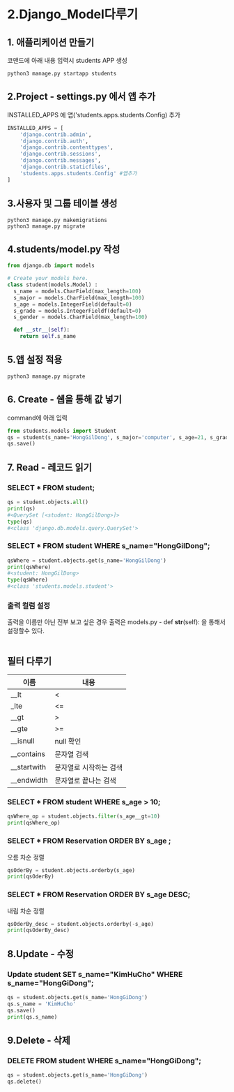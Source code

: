 # 2.Django_Model다루기

## 1. 애플리케이션 만들기
코맨드에 아래 내용 입력시 students APP 생성
```
python3 manage.py startapp students 
```


## 2.Project - settings.py 에서 앱 추가
INSTALLED_APPS 에 앱('students.apps.students.Config) 추가 
```python
INSTALLED_APPS = [
    'django.contrib.admin',
    'django.contrib.auth',
    'django.contrib.contenttypes',
    'django.contrib.sessions',
    'django.contrib.messages',
    'django.contrib.staticfiles',
    'students.apps.students.Config' #앱추가
]
```

## 3.사용자 및 그룹 테이블 생성

```
python3 manage.py makemigrations
python3 manage.py migrate  
```


## 4.students/model.py 작성
```python
from django.db import models

# Create your models here.
class student(models.Model) :
  s_name = models.CharField(max_length=100)
  s_major = models.CharField(max_length=100)
  s_age = models.IntegerField(default=0)
  s_grade = models.IntegerFieldf(default=0)
  s_gender = models.CharField(max_length=100)

  def __str__(self):
    return self.s_name
```

## 5.앱 설정 적용

```
python3 manage.py migrate
 ```

## 6. Create - 쉡을 통해 값 넣기
command에 아래 입력
``` python
from students.models import Student
qs = student(s_name='HongGilDong', s_major='computer', s_age=21, s_grade=2, s_gender='M')
qs.save()
```

## 7. Read - 레코드 읽기
### SELECT * FROM student;
```python
qs = student.objects.all()
print(qs)
#<QuerySet [<student: HongGilDong>]>
type(qs)
#<class 'django.db.models.query.QuerySet'>
```

### SELECT * FROM student WHERE s_name="HongGilDong";
```python
qsWhere = student.objects.get(s_name='HongGilDong')
print(qsWhere)
#<student: HongGilDong>
type(qsWhere)
#<class 'students.models.student'>
```

### 출력 컬럼 설정
출력을 이름만 아닌 전부 보고 싶은 경우
출력은 models.py - def __str__(self): 을 통해서 설정할수 있다.
```python

```

## 필터 다루기
|이름|내용|
|------|------|
|__lt| < |
|_lte| <= |
|__gt| > |
|__gte| >= |
|__isnull| null 확인 |
|__contains| 문자열 검색 |
|__startwith| 문자열로 시작하는 검색 |
|__endwidth| 문자열로 끝나는 검색 |

### SELECT * FROM student WHERE s_age > 10;
```python
qsWhere_op = student.objects.filter(s_age__gt=10)
print(qsWhere_op)
```

### SELECT * FROM Reservation ORDER BY s_age ;
오름 차순 정렬
```python
qsOderBy = student.objects.orderby(s_age)
print(qsOderBy)
```

### SELECT * FROM Reservation ORDER BY s_age DESC;
내림 차순 정렬
```python
qsOderBy_desc = student.objects.orderby(-s_age)
print(qsOderBy_desc)
```



## 8.Update - 수정

### Update student SET s_name="KimHuCho" WHERE s_name="HongGiDong";
```python
qs = student.objects.get(s_name='HongGiDong')
qs.s_name = 'KimHuCho'
qs.save()
print(qs.s_name)
```

## 9.Delete - 삭제

### DELETE FROM student WHERE s_name="HongGiDong";
```python
qs = student.objects.get(s_name='HongGiDong')
qs.delete()
```